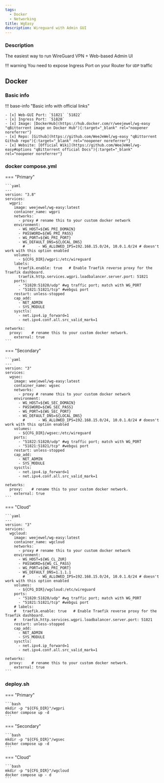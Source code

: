 ```yaml
---
tags:
  - Docker
  - Networking
title: WgEasy
description: Wireguard with Admin GUI
---
```

### Description

The easiest way to run WireGuard VPN + Web-based Admin UI

!!! warning
    You need to expose Ingress Port on your Router for `UDP` traffic

## Docker

### Basic info

!!! base-info "Basic info with official links"

    - [x] Web-GUI Port: `51821` `51822`
    - [x] Ingress Port: `51820`
    - [x] Image: [DockerHub](https://hub.docker.com/r/weejewel/wg-easy "qBittorrent image on Docker Hub"){:target="_blank" rel="noopener noreferrer"}
    - [x] Repo: [Github](https://github.com/WeeJeWel/wg-easy "qBittorrent Github repo"){:target="_blank" rel="noopener noreferrer"}
    - [x] Website: [Official Wiki](https://github.com/WeeJeWel/wg-easy#options "qBittorrent official Docs"){:target="_blank" rel="noopener noreferrer"}

### docker compose.yml

=== "Primary"

    ```yaml
    ---
    version: "3.8"
    services:
      wgpri:
        image: weejewel/wg-easy:latest
        container_name: wgpri
        networks:
          - proxy # rename this to your custom docker network
        environment:
          - WG_HOST=${WG_PRI_DOMAIN}
          - PASSWORD=${WG_PRI_PASS}
          - WG_PORT=${WG_PRI_PORT}
          - WG_DEFAULT_DNS=${LOCAL_DNS}
            #      - WG_ALLOWED_IPS=192.168.15.0/24, 10.0.1.0/24 # doesn't work with this option enabled
        volumes:
          - ${CFG_DIR}/wgpri:/etc/wireguard
        labels:
          traefik.enable: true   # Enable Traefik reverse proxy for the Traefik dashboard.
          traefik.http.services.wgpri.loadbalancer.server.port: 51821
        ports:
          - "51820:51820/udp" #wg traffic port; match with WG_PORT
          - "51821:51821/tcp" #webgui port
        restart: unless-stopped
        cap_add:
          - NET_ADMIN
          - SYS_MODULE
        sysctls:
          - net.ipv4.ip_forward=1
          - net.ipv4.conf.all.src_valid_mark=1

    networks:
      proxy:    # rename this to your custom docker network.
        external: true
    ```

=== "Secondary"

    ```yaml
    ---
    version: "3"
    services:
      wgsec:
        image: weejewel/wg-easy:latest
        container_name: wgsec
        networks:
          - proxy # rename this to your custom docker network
        environment:
          - WG_HOST=${WG_SEC_DOMAIN}
          - PASSWORD=${WG_SEC_PASS}
          - WG_PORT=${WG_SEC_PORT}
          - WG_DEFAULT_DNS=${LOCAL_DNS}
            #      - WG_ALLOWED_IPS=192.168.15.0/24, 10.0.1.0/24 # doesn't work with this option enabled
        volumes:
          - ${CFG_DIR}/wgsec:/etc/wireguard
        ports:
          - "51822:51820/udp" #wg traffic port; match with WG_PORT
          - "51821:51821/tcp" #webgui port
        restart: unless-stopped
        cap_add:
          - NET_ADMIN
          - SYS_MODULE
        sysctls:
          - net.ipv4.ip_forward=1
          - net.ipv4.conf.all.src_valid_mark=1

    networks:
      proxy:    # rename this to your custom docker network.
        external: true
    ```

=== "Cloud"

    ```yaml
    ---
    version: "3"
    services:
      wgcloud:
        image: weejewel/wg-easy:latest
        container_name: wgcloud
        networks:
          - proxy # rename this to your custom docker network
        environment:
          - WG_HOST=${WG_CL_ZUR}
          - PASSWORD=${WG_CL_PASS}
          - WG_PORT=${WG_PRI_PORT}
          - WG_DEFAULT_DNS=1.1.1.1
            #      - WG_ALLOWED_IPS=192.168.15.0/24, 10.0.1.0/24 # doesn't work with this option enabled
        volumes:
          - ${CFG_DIR}/wgcloud:/etc/wireguard
        ports:
          - "51820:51820/udp" #wg traffic port; match with WG_PORT
          - "51821:51821/tcp" #webgui port
        # labels:
        #   traefik.enable: true   # Enable Traefik reverse proxy for the Traefik dashboard.
        #   traefik.http.services.wgpri.loadbalancer.server.port: 51821
        restart: unless-stopped
        cap_add:
          - NET_ADMIN
          - SYS_MODULE
        sysctls:
          - net.ipv4.ip_forward=1
          - net.ipv4.conf.all.src_valid_mark=1

    networks:
      proxy:    # rename this to your custom docker network.
        external: true
    ```


### deploy.sh

=== "Primary"

    ```bash
    mkdir -p "${CFG_DIR}"/wgpri
    docker compose up -d
    ```

=== "Secondary"

    ```bash
    mkdir -p "${CFG_DIR}"/wgsec
    docker compose up -d
    ```

=== "Cloud"

    ```bash
    mkdir -p "${CFG_DIR}"/wgcloud
    docker compose up - d
    ```
